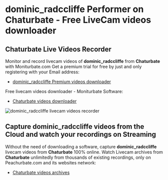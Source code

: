 # dominic_radccliffe Performer on Chaturbate - Free LiveCam videos downloader

## Chaturbate Live Videos Recorder

Monitor and record livecam videos of **dominic_radccliffe** from **Chaturbate** with Moniturbate.com
Get a premium trial for free by just and only registering with your Email address:
* [dominic_radccliffe Premium videos downloader](https://moniturbate.com/request-demo-licence-key.html)

Free livecam videos downloader - Moniturbate Software:
* [Chaturbate videos downloader](https://moniturbate.com/moniturbate-download-software.html)

![dominic_radccliffe livecam videos recorder](https://peachurnet.com/templates/moniturbate-software.png)


## Capture dominic_radccliffe videos from the Cloud and watch your recordings on Streaming

Without the need of downloading a software, capture **dominic_radccliffe** livecam videos from **Chaturbate** 100% online.
Watch Livecam archives from **Chaturbate** unlimitedly from thousands of existing recordings, only on Peachurbate.com and its websites network:
* [Chaturbate videos archives](https://peachurnet.com/)